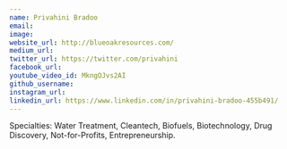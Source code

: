 ```yaml
---
name: Privahini Bradoo
email: 
image: 
website_url: http://blueoakresources.com/
medium_url: 
twitter_url: https://twitter.com/privahini
facebook_url: 
youtube_video_id: MkngOJvs2AI
github_username: 
instagram_url: 
linkedin_url: https://www.linkedin.com/in/privahini-bradoo-455b491/
---
```


Specialties: Water Treatment, Cleantech, Biofuels, Biotechnology, Drug Discovery, Not-for-Profits, Entrepreneurship.
